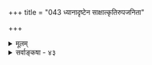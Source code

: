 +++
title = "043 ध्यानादृष्टेन साक्षात्कृतिरुपजनिता"

+++
<details><summary>मूलम्</summary>

ध्यानादृष्टेन साक्षात्कृतिरुपजनिता बाधते चेत्प्रपञ्चं तत्तुल्यार्थैव शाब्दी प्रमितिरपि न किं बाधते पूर्वमेव ।  
ज्वालैक्यादौ परोक्षादपि हि निजगदुर्बाधमध्यक्षबुद्धेर्नाप्यत्रादृष्टरूपामहितविमथनीं शक्तिमङ्गीकरोषि ॥ ४३ ॥
</details>

<details><summary>सर्वाङ्कषा - ४३</summary>

एवं स्वमतमुपन्यस्य, तत्प्रतिष्ठायै परमतानि विमृशन्, प्रथमं ध्याननियोगवादं निराकरोतिअदृष्टेन ध्यानेत्यादिना । **ध्यानादृष्टेन** = ध्यानजन्येनालौकिकेन नियोगेन **उपजनिता** = उत्पादिता **साक्षात्कृतिः** = ब्रह्मसाक्षात्कारः **प्रपञ्चम्** = प्रतीयमानं प्रपञ्चं बाधते **चेत्** = निवर्तयति यदि, **तत्तुल्यार्थैव** = ध्याननियोगजन्यसाक्षात्कारेण समानविषययण्येव **शाब्दी** = श्रवणजन्या **प्रमितिरपि** = प्रमात्मकज्ञानमपि **पूर्वमेव** = साक्षात्कारजननात् पूर्वमेव **किम्** = कुतो न बाधते प्रपञ्चभ्रमं न निवर्तयति ? 'श्रोतव्यो मन्तव्यो निदिध्यासितव्यः' (बृ.6-5-6) इति श्रुत्या श्रवणमनननिदिध्यासनानां विधानात्, प्रथमम् आत्मस्वरूपं गुरुमुखात् श्रुत्वा, मनननिदिध्यासनयोः करणात् आत्मविषयक : साक्षात्कारो जायत इति ते वदन्ति । तत्रैव प्रश्नः - श्रवणजन्यज्ञानस्य साक्षात्कारस्य च भेदोऽस्ति, न वा? अस्ति चेत्, विषयभेद आवश्यकः, ज्ञानानां भेदस्य विषयभेदाधीनत्वात् । प्रकृते ब्रह्मणः निर्विशेषत्वात् विषयभेदो दुर्वचः । अथवा ब्रह्म सविशेषं स्यात् । तथा चापसिद्धान्तः । 'विषयभेदो नास्ति' इति द्वितीयकल्पे, प्राथमिकं ज्ञानमेव श्रवणजन्यं कुतः प्रपञ्चभ्रमं न निवर्तयति ? 

ननु प्राथमिकं ज्ञानं परोक्षरूपम् । प्रपञ्चभ्रमस्त्वपरोक्षरूपः । अपरोक्षभ्रमस्य परोक्षज्ञानं न बाधकं 

नि भवेत्, दुर्बलत्वात् । अतः मननदिध्यासनसंस्कृतः मानसः साक्षात्कार एव भ्रमनिवर्तक इत्यत्राह ज्वालैक्यादावित्यादि । ज्वालैक्यादौ - 'सेयं दीपज्वाला' इत्यैक्यप्रत्यभिज्ञास्थले **परोक्षादपि** = 

E 



[[261]] 

 

+ 

अनुमितिरूपाद्भेदज्ञानादपि **अध्यक्षबुद्धेः** = ऐक्यावगाहिनः 'सेयं दीपज्वाला' इति प्रत्यभिज्ञात्मकप्रत्यक्षज्ञानस्य **बाधम्** = निवृत्तिंम् **निजगदुर्हि** = सर्वेऽप्यवदन् किल । 'हि' इति प्रसिद्धिसूचनाय । ननु परोक्षरूपं गरुडविषयकज्ञानं न विषहरम्; गरुडध्यानजन्यमपरोक्षज्ञानं तु विषहरं लोके दृष्टम् । तद्वदेव श्रवणजन्यं ज्ञानं न प्रपञ्चभ्रमनिवर्तकम् । ध्यानजन्यं तु निवर्तकं भवेदित्यत्राह - नात्रेत्यादि । **अत्र** = प्रकृतज्ञाने अहित- **विमथिनीम्** =प्रपञ्चभ्रमनिवर्तनक्षमाम् **अदृष्टरूपाम्** = दृष्टविलक्षणाम् अलौकिकींग् **शक्तिम्** = शक्तिविशेषम् न अङ्गीकरोषि । तदा हि गरुडजपनिवर्त्यविषवत् प्रपञ्चस्य सत्यत्वप्रसङ्गः ॥ 

प्रेरणा 

श्रीशङ्कराचार्यात् प्राक् स्थितेषु वेदान्तिषु स्वरूपपरिणामवादी भर्तृप्रपञ्चः प्राचीनतमः । ब्रह्मस्वरूपपरिणामवादे बौद्धैर्बहुधा दूषिते, वेदान्तसमर्थनायोद्यतो श्रीशङ्कराचार्यात् प्राचीनतरः मण्डनमिश्रस्तु विवर्तवादी । पूर्वोत्तरमीमांसाचार्यो मण्डनमिश्रः ब्रह्मसिद्धौ ध्याननियोगवादं समर्थयति । पूर्वमीमांसायामिवोत्तरमीमांसायामपि लिङो नियोगोऽर्थः । 'लिङ्' श्रवणेन हि सर्वोऽपि जानाति ‘अयं मां नियोजयति' इति । लौकिकवाक्येषु वक्तुरिच्छैव नियोगः । अपौरुषेये वेदे तदसंभवात्, शब्दगत एवं कश्चनातिशयः पुरुषं 

+ द्रष्टव्यः प्रेरयति । अयमेव भाट्टैः शाब्दी भावनेत्युच्यते । 'आत्मा वारे श्रोतव्यो मन्तव्यो निदिध्यासितव्यः' (बृ. 4-4-5, 6-5-6) इति । यद्यपि श्रुतौ 'द्रष्टव्यः' इति दर्शनं विधीयते, अथापि दर्शनरूपस्य ज्ञानस्य विधानासंभवात्, ‘निदिध्यासितव्यः' 'ओमित्येवात्मानं ध्यायथ स्वस्ति वः पाराय तमसः परस्तात्' (मुं. 2- परे स्थिताय 2-6) इत्यादौ मोक्षफलाय ध्यानमेव विधीयते । तेन च ध्यानविषयो नियोगो ज्ञायते । अग्निहोत्राद्यनुष्ठानेन जातो नियोगः यथा स्वर्गं ददाति, तथा ध्यानजन्यो नियोगो मुक्तिं ददाति । नियोगो नाम अलौकिकमपूर्ववत् स्वतन्त्रतत्त्वम् । 'चिरध्वस्तं फलायालं न कर्मातिशयं विना' (कु.1-9) इति न्यायेन, क्षणिकायाः यागरूपक्रियायाः कालान्तरभाविस्वर्गसाधनत्वे कथमाश्वासः ? इति प्रश्ने 'अग्निहोत्रं जुहुयात् स्वर्गकामः' इत्यत्र श्रूयमाणो विधिरेव, राजाज्ञावत् आश्वासं ददाति । विधिर्नाम लोके राजादिनियोगः । अपौरुषेये वेदे अलौकिको नियोग एव नूनं स्वर्गं दास्यति । एवं 'ध्यायथ' इति ध्याननियोग एव मोक्षं दास्यति इति वादः 'ध्याननियोगवादः' ॥ 

परं तु – तन्मते बन्धस्य जगतो मिथ्यात्वात्, ब्रह्मज्ञानेन जगतो बाधो वक्तव्यः । तर्हि 'श्रोतव्यः' इति गुरुमुखात् श्रवणजन्यं ज्ञानं कुतो बन्धं न निवर्तयति ? इति चेत्, 'क्षीरं मधुरम्' इति जानतोऽपि पित्तदोषेण रसनायां दूषितायां क्षीरं तिक्तं यथा भाति, तथा श्रवणेनैव जगन्मिथ्यात्वे निश्चितेऽपि, मनसि जगद्धुमहेतुभूतभेदवासनया दूषिते भ्रमनिवृत्तिर्न भवति, बन्धो न निवर्तते । ध्यानजन्यग्नियोगेन वासनायां निरस्तायां, तदेव मनः शुद्धं सत् ब्रह्मापरोक्षज्ञानं जनयति । अत एवेदं ज्ञानं मानसम्, न शाब्दम् । तेन जगतो मिथ्याभूतस्य बाधात्, बन्धः निवर्तते । इदं कथं ज्ञायते ? इति चेत्, “ध्यायथ' इति नियोगेन ज्ञायते । ज्वालैक्यभ्रमस्थले अनुमानेन भेदज्ञाने सत्यपि, चक्षुरिन्द्रियस्य ज्वालाभेदग्रहणसामर्थ्याभावेन न गृह्यते । एवम्‘एकश्चन्द्रः' इति निश्चये सत्यपि अङ्गुल्यवष्टंभदोषेण चन्द्रद्वयदर्शने जाते, परस्परं बाध्य - बाधकभावो न दृश्यते; अन्यतरस्य दोषमूलकत्वेन दुर्बलत्वात् । तादृशदोषापनयनार्थमेव ध्यानादिप्रयास- 

 

[[262]] 

स्सर्वोऽपि । सर्वेषामपि समस्येयं समाना । 'श्रोतव्यः' इत्युक्तश्रवणजन्यज्ञानस्य, लोकानुभवस्य च महदन्तरं वर्तते । जगन्मिथ्यात्वपक्षे वा, जगत्सत्यत्वपक्षे वा अनुभवः सर्वेषां समान एव । शतशो वेदान्तश्रवणेऽपि न किञ्चिदपि कार्यकारि भवति, केशादिकं तथैवानुभूयत इति सर्वानुभवसिद्धम् । तत्कुतः ? अतः 'यश्चोभयोस्समो दोषः' इति न्यायेन न वयं प्रश्नार्हा इति चेत्, प्रपञ्चसत्यत्वपक्षे, सत्यस्य सकृच्छ्रवणमात्रेणानिवृत्तिर्युज्येतापि । प्रपञ्चमिथ्यात्ववादिनां मते तु मिथ्याभूतस्य वस्तुनः, तत्त्वज्ञाने जाते सकृदेव निवृत्तिरावश्यकी । निवृत्तिस्तु जातैव । परन्तु सर्पभ्रमनिवृत्त्यनन्तरमपि पूर्वं सर्पभयाज्जातस्य शरीरकंपादेरनुवृत्तिर्यथा दृश्यते, तथा प्रपञ्चभ्रमनिवृत्तावपि भेददर्शनमनुवर्तते । इयमवस्थैव जीवन्मुक्तिरित्युच्यते इति नानुपपत्तिरित्यपि न समीचीनम्; भेददर्शनस्यैव भ्रमपदार्थत्वेन, 'प्रपञ्चभ्रमो निवृत्तः, भेददर्शनमनुवर्तते' इत्युन्मत्तप्रलापायते । सिद्धान्ते तु शरीरकंपादेस्सत्यत्वात् सर्पभ्रमनिवृत्त्यनन्तरमपीषदनुवृत्तिर्युज्यते । अतस्सर्वमिथ्यात्वपक्ष एवानुपपत्तिरपरिहार्या । 'मिथ्याभूतस्य सर्पस्य न हि दण्डेन मारणम्' इति खलु न्यायः । एतदर्थं बहुधा क्लिश्यन्ति जगन्मिथ्यात्ववादिनः ॥ 

सिद्धान्ते तु जगतस्सत्यत्वात् ज्ञाननिवर्त्यत्वं न संभवत्येव । मुक्तिरपि भगवदनुग्रहाधीना । 'फलमत युक्तिसिद्धत्वात् उपपत्तेः' (ब्र. सू. 3-2-36 ) इति हि बादरायणः । वेदान्तशास्त्रं भक्ति मार्गानुसारीत्यसकृद्वर्णितम् । भक्तिरेव सर्वं दास्यति । अव्यक्त (ज्ञान) मार्गे त्वेवं वक्तुं न शक्यते । सगुणनिर्गुणविभागादिकं न क्षोदक्षममित्यग्रिमसरे प्रदर्श्यते ॥ 

भक्तिः, ज्ञानम् 

वस्तुतस्तु - मार्गः व्यक्तो वा, अव्यक्तो वा भवतु ! मार्गद्वयेऽपि जगत् एकरूपमेव भवेत् । 'ज्ञानवाटिका मार्गिणां जगत् स्वप्नतुल्यम्, भक्तिमार्गिणां तु भगवदारामरूपम्' इत्यादिकं तु कल्पनामात्रम् । न हि परिव्राट्कामुकशुनां भावनाभिः पुरोऽवस्थितं परिवर्तितं भवेत् । श्रवणवेलायां हि वेदान्तशास्त्रं केवलं दृष्टान्तमात्रावलम्बि । अत एव ' यथोर्णनाभिः (मुं. 1-1-7 ) 'यथा सुदीप्तात्पावकात् ' (मुं.2-1-1) 'यथा नद्यः स्यन्दमानाः' (मुं. 3-2-8) 'यथा पादोदरः' (प्र. 5-5 ) 'यथा मक्षिकाः' (प्र. 2-8) 'अरा इव घाँस, कासः रथनाभौ (प्र.2-6) 'मुञ्जादिवेषीकाम्' (कठ. 2-3-17) 'अग्निर्यथा' (कठ.2-2-9) 'वायुर्यथा' (10) 'सूर्यो यथा ' ( 11 ) 'यथोदकम् ' ( कठ. 2-1-18, 19) 'यथा सौम्यैकेन मृत्पिण्डेन' (छां. 6-1-8) 'यथा प्रियया संपरिष्वक्तः' (बृ.6-6-21) 'यथा वृक्षः' (बृ.5-1-28) 'यथा सैन्धवघनः' (बृ.6-5-13) 'यथा प्रकाशयति' (गी. 13-33) 'सूत्रे मणिगणा इव' (गी. 7-7 ) 'क्षीरवद्धि' (ब्र.सू. 2-1 ) इत्यादौ सर्वत्र सत्यभूतानामेव दृष्टान्तत्वमुक्तम् । कुत्रापि रज्जुसर्पशुक्तिरजतादिदृष्टान्ताः कुतो न प्रदर्श्यन्त इति गाढं चिन्तनीयम् । एवं सति अनन्तरकालिकाः पण्डिता रज्जुसर्पादिदृष्टान्तं कल्पयित्वा वृथाऽऽग्रहेण किमर्थं किश्यन्तीति न जानीमो वयम् ॥ 

दुराग्रहं 

अयि भोः ! त्वं वा एवं मुधाग्रहं कुतो वहसि जगतस्सत्यत्वसाधनाय । यदि जगत् सत्यं स्यात्, तत्कथं हेयं भवेत् ? सम्यक् पृष्टमायुष्मता । जगतः सत्यत्वे जनानां तस्य त्याज्यत्वबुद्धिरेव न स्यादिति सद्भावनया जगन्मिथ्यात्वमातिष्ठसे यदि, तर्हि श्लाघनीयोऽसि त्वम् । यतस्त्वम् 

+ वैधर्म्याच्च न स्वप्नादिवत् " 

[[263]]. 

 

'युक्तयानुपेतामसती प्रकल्प्य यद्वासनामर्थनिराक्रियेयम् । आस्थानिवृत्त्यर्थमवादि बौद्धैः ग्राहंगतास्तत्र पतिताः कथञ्चिदन्ये ॥' (श्लो. वा. निरा. 201 ) इति भट्टपादोक्तदिशा न ग्राहंगतः । संमतेयमतिरेकोक्तिस्साधूनामपि "अतिशय " लोकहितप्रवणमनसां कदाचित् । यथा 'जुगुप्सितं धर्मकृतेऽनुशासतः स्वभावरक्तस्य महान् व्यतिक्रमः । यद्वाक्यतो धर्म इतीतरः स्थितो न मन्यते तस्य निवारणं जनः ॥' ( भाग 1-5-15) इति साक्षाद्व्यासं 

प्रति भगवन्नारदवचनम् ॥ 

परन्तु प्रकृतेऽबाधितत्वं हि सत्यपदप्रवृत्तिनिमित्तम् । 'यद्रूपेण यन्निश्चितं तद्रूपं न व्यभिचरति तत्सत्यम्' इति हि श्रीशङ्कराचार्यैरप्युक्तम् । एतच्च तत्तद्वस्तुस्वरूपानुरोधेन तरतमभावापन्नम् । यद्यपि सत्यपदं परिपूर्णार्थदृष्ट्या ब्रह्मण्येव पर्यवस्येत्; तावतान्यत्र तत्पदं न प्रयोक्तव्यमिति तु आग्रहमात्रम् । अबाधितत्वं च देशतः, कालतः स्वरूपतश्चेति त्रिविधमबाधितत्वं परिपूर्णं ब्रह्मण्येव । इतरत्र तु तत्तदेशकालस्वरूपैरबाधितत्वम् वर्तत एव । घटपटादिर्हि यस्मिन् देशे, यस्मिन् काले, येन रूपेण प्रतिपन्नः, तत्रैव देशे, तस्मिन्नेव काले, तेनैव रूपेण बाधः लोके यस्य कस्यापि दृश्यते वा ? घटस्य नाशानन्तरं संपूर्णतया तस्य बाधो दृश्यते किलेति चेत्; 'घटस्य नाशानन्तरम्' इति कथनेनैव सः न घटस्य कालः इत्युक्तं भवति । तेन घटस्यानित्यत्वमात्रं ख्यापितं भवति, न मिथ्यात्वम् । रज्जुसर्पादिस्थले तु 'पूर्वमत्र असन्नेव सर्पो मया ज्ञातः' इति, सर्पभानकालदेशयोरेव सर्पाभावः गृह्यते । अतः रज्जुसर्पो मिथ्या । नैवं वल्मीकस्थसर्पः कदाचिदपि कस्यचिदपि बाधितो दृष्टः ॥ 

न च अस्त्येव व्यावहारिकं सत्यत्वं घटादीनामपि । परन्तु तेषामपि ब्रह्मज्ञानेन दृश्यते बाधः इति जीवन्मुक्तदर्शनदृष्ट्या वाच्यम्; किमभिप्रेतमायुष्मतः ? किं श्रवणजन्यब्रह्मज्ञानदृष्ट्या ? किं समाधिकालिकब्रह्मानुभवदृष्ट्या, उत मुक्तिकालिकब्रह्मानुभवदृष्ट्या ? नाद्यः, अननुभवात् । न द्वितीयः, तदा ब्रह्मभिन्नवस्तुग्राहकसाधनस्याभावादेव घटादेरग्रहणम्, न तु घटादेरभावात्; अन्यैस्तदैव तद्घटादेर्दर्शनात् । न चान्यदृष्ट्या घटादेस्सत्त्वेऽपि तत्पुरुषदृष्ट्या तदा नास्त्येव घटादिरिति वाच्यम्, योग्यानुपलब्धिर्हि अभावे प्रमाणम् । योग्यता च समाधिस्थपुरुषस्य नास्त्येव । अतस्तदा न घटाद्यभावसिद्धिः । स्वप्नजाग्रदवस्थयोवैलक्षण्याभावभ्रमादेवमुच्यते । स्वाप्नपदार्थाः खलु तत्तत्पुरुषमात्रानुभाव्याः । नैवं जाग्रत्पदार्थाः । एवं सति प्रत्ययस्सर्वोऽपि मिथ्या, प्रत्ययत्वात्; स्वाप्नप्रत्ययवत् इति वदतो बौद्धस्य भवान् सोदरः । इष्टमेव तदिति चेत् 'वैधर्म्यं हि भवति स्वप्नजागरितयोः । किं पुनर्वैधर्म्यम् ? बाधाबाधाविति ब्रूमः । बाध्यते हि स्वप्नोपलब्धं वस्तु । ... नैवं जागरितोपलब्धं वस्तु स्तंभादिकं कस्यांचिदप्यवस्थायां बाध्यते + (ब्र. सू. 2-2-29शं.) इति भवदाचार्यवचनं मन्त्रवज्जप । न तृतीयः, 'केन के पश्येत्' (बृ. 4-4-14 ) इति मुक्तौ घटादिद्रष्टुरहमर्थ - नाशस्य भवताभ्युपगमात् प्रत्यभिज्ञाया असंभव एव । जीवन्मुक्ताः जगदेव न पश्यन्तीति केचन मन्यन्ते । $ रज्जुसर्पवल्मीकसर्पभेदस्तेषां नास्तीत्यपरे एवं परस्परविरुद्धवर्णनमप्यस्माकं भूषणमेवेति च मन्यन्ते । 

जीवन्मुक्तिविषयः परीक्ष्यतेऽग्रतः (श्लो. 73) ॥ मधुसूदन सरस्वती 

एते पहसन्तीह ज्ञानिनो बालिशा बत । कल्पनामात्रमेतत्तु वक्ष्यामो नाधिकं त्विह ।+ वेदाध्ययनाकर्तृकः' 

1/ 

 

प्रशीय 

[[264]] 

[निष्प्रपञ्चीकरणनियोगवादनिरासः ] 

[[114]]. निर्दिष्टो निष्प्रपञ्चीकरणविधिरसौ गौडमीमांसकाप्तैः 

दृष्टो न क्वापि दुर्निर्वहमपि करणाद्यत्र साध्याविशेषात् 

I 

एतेन तुरीयोऽपि पक्षः समाहितः । वस्तुतस्तु मुक्तिकालिकानुभावमधिकृत्यात्रे विस्तरेण विचारयामः॥ यदीदं सर्वमुदस्य जगन्मिथ्यात्वमातिष्ठसे त्वम्, तदा साधनादीनां सर्वेषाम् श्रीरामकृष्णाद्यवताराणाम्, सर्वधनभूतस्य भारतीयानां सर्वस्वस्य वेदस्य च मिथ्यात्ववासनयाऽतिक्लेशितव्यं भवेदिति हितबुध्योक्त्वोपरम्यते । अत १यादवैरुक्तम् एवैतन्मतमधिकृत्य प्राक्तनैरेवोक्तम् - वेदोऽनृतो बुद्धकृदागमोऽनृतः प्रामाण्यमेतस्य च तस्य चानृतम् । समज्ञानवन्तः बोद्धानृतो बुद्धिफले तथानृते यूयं च बौद्धाश्च समानसंपदः इति । अस्माकं मते तु — जगतः सत्यत्वेऽपि सत्यात् सत्यतरः स्वात्मानुभवः, सत्यनतमश्च भगवद्नुभवो मुक्तिरिति न काप्यनुपपत्तिः ॥ 

वस्तुतस्तु – जगतस्सत्यत्वसमर्थनमपि तस्य भगवद्विभूतिरूपत्वानुसन्धानार्थं वस्तुस्थितिकथनमेव । तेन च साधकस्य द्वंद्वातीतत्त्वं सुलभम् । जगन्मिथ्यात्वपक्षे जगतः हेयत्वमावश्यकम् । एवञ्च हेयोपादेयविभागे सति, कथं द्वंद्वातीतत्वम् । उच्यते च द्वंद्वातीतानामेव मुक्तिः गीतायामसकृत् ‘द्वंद्वैर्विमुक्ताः' इत्यादि । ननु ‘सत्यात् सत्यतमप्राप्तिर्मुक्तिः' इत्यनुपदमेवोक्तं भवता । तर्हि जगतो हेयत्वमप्यावश्यकम् । एवं सति द्वंद्वातीतत्वं कथमिति चेत् ; वस्तुयाथात्म्यज्ञानार्थं तथोक्तम् । अपि च साधनारंभकालदृष्ट्या, परमात्मव्यतिरिक्ते वैराग्याय तथोक्तम् । साधनेन भगवति प्रसन्ने, जगतो भगवद्विभूतिरूपत्वेऽवगते तु, अस्य त्याज्यत्वभावनाप्यपगच्छति । अत एव 'वैकुण्ठवासेऽपि न मेऽभिलाषः' (वै. पं. 49 इत्युद्घोषयन्ति । अतोऽन्ते यद्भविष्यति, तत् स्वयं सहजतो भवेत्, उर्वारुकस्य बृन्तादिव मोक्षः । अतो न काचिदनुपपत्तिः । नन्वस्माकमपि जगन्मिथ्यात्वसाधनादिकमप्येवमेवैत्यादिकं समानमेवेति चेत्, श्लाघनीयोऽसि तर्हीत्यादिकमप्युक्तमेव । तत्त्वतस्तु – ऋतसत्यपदयोर्यथावदर्थानिर्णयमूलक एव जगन्मिथ्यात्ववाद इति समनन्तरसरे स्पष्टीभविष्यति ॥ ४३ ॥
</details>
